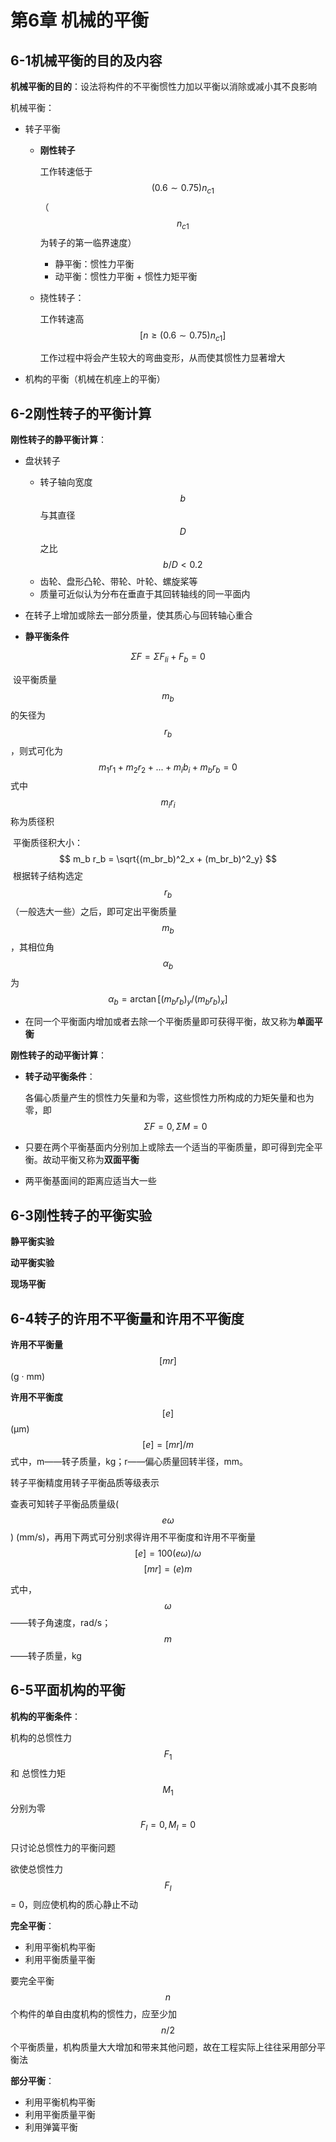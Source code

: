 # 第6章 机械的平衡

## 6-1机械平衡的目的及内容

**机械平衡的目的**：设法将构件的不平衡惯性力加以平衡以消除或减小其不良影响



机械平衡：

- 转子平衡

  - **刚性转子**

    工作转速低于 $$(0.6 \sim 0.75)n_{c1}$$ （$$n_{c1}$$ 为转子的第一临界速度）

    - 静平衡：惯性力平衡
    - 动平衡：惯性力平衡 + 惯性力矩平衡

  - 挠性转子：

    工作转速高 $$[n \geq (0.6 \sim 0.75)n_{c1}]$$

    工作过程中将会产生较大的弯曲变形，从而使其惯性力显著增大

- 机构的平衡（机械在机座上的平衡）





## 6-2刚性转子的平衡计算

**刚性转子的静平衡计算**：

- 盘状转子
  - 转子轴向宽度 $$b$$ 与其直径 $$D$$ 之比 $$b/D < 0.2$$
  - 齿轮、盘形凸轮、带轮、叶轮、螺旋桨等
  - 质量可近似认为分布在垂直于其回转轴线的同一平面内

- 在转子上增加或除去一部分质量，使其质心与回转轴心重合
- **静平衡条件**

$$
\Sigma F = \Sigma F_{Ii} + F_b = 0
$$

​		设平衡质量 $$m_b$$ 的矢径为 $$r_b$$ ，则式可化为
$$
m_1 r_1 + m_2r_2 + ... +m_ib_i + m_br_b = 0
$$
​		式中 $$m_ir_i$$ 称为质径积

​		平衡质径积大小：
$$
m_b r_b = \sqrt{(m_br_b)^2_x + (m_br_b)^2_y}
$$
​		根据转子结构选定 $$r_b$$ （一般选大一些）之后，即可定出平衡质量 $$m_b$$ ，其相位角 $$\alpha_b$$ 为
$$
\alpha_b = \arctan [(m_br_b)_y / (m_br_b)_x]
$$


- 在同一个平衡面内增加或者去除一个平衡质量即可获得平衡，故又称为**单面平衡**





**刚性转子的动平衡计算**：

- **转子动平衡条件**：

  各偏心质量产生的惯性力矢量和为零，这些惯性力所构成的力矩矢量和也为零，即
  $$
  \Sigma F =0, \Sigma M = 0
  $$
  
- 只要在两个平衡基面内分别加上或除去一个适当的平衡质量，即可得到完全平衡。故动平衡又称为**双面平衡**

- 两平衡基面间的距离应适当大一些



## 6-3刚性转子的平衡实验

**静平衡实验**

**动平衡实验**

**现场平衡**

## 6-4转子的许用不平衡量和许用不平衡度

**许用不平衡量** $$[mr]$$(g · mm)

**许用不平衡度** $$[e]$$(μm)
$$
[e] = [mr] / m
$$
式中，m——转子质量，kg；r——偏心质量回转半径，mm。



转子平衡精度用转子平衡品质等级表示

查表可知转子平衡品质量级($$e\omega$$) (mm/s)，再用下两式可分别求得许用不平衡度和许用不平衡量
$$
[e] = 100(e \omega) / \omega
$$
$$
[mr] =(e)m
$$

式中，$$\omega$$ ——转子角速度，rad/s；$$m$$ ——转子质量，kg

## 6-5平面机构的平衡

**机构的平衡条件**：

机构的总惯性力 $$F_1$$ 和 总惯性力矩 $$M_1$$分别为零
$$
F_I = 0, M_I = 0
$$

只讨论总惯性力的平衡问题

欲使总惯性力 $$F_I$$ = 0，则应使机构的质心静止不动



**完全平衡**：

- 利用平衡机构平衡
- 利用平衡质量平衡

要完全平衡 $$n$$ 个构件的单自由度机构的惯性力，应至少加 $$n/2$$ 个平衡质量，机构质量大大增加和带来其他问题，故在工程实际上往往采用部分平衡法



**部分平衡**：

- 利用平衡机构平衡
- 利用平衡质量平衡
- 利用弹簧平衡
